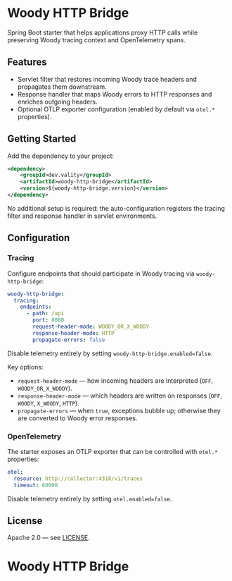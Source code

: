 # Woody HTTP Bridge

Spring Boot starter that helps applications proxy HTTP calls while preserving Woody tracing context and OpenTelemetry spans.

## Features

- Servlet filter that restores incoming Woody trace headers and propagates them downstream.
- Response handler that maps Woody errors to HTTP responses and enriches outgoing headers.
- Optional OTLP exporter configuration (enabled by default via `otel.*` properties).

## Getting Started

Add the dependency to your project:

```xml
<dependency>
    <groupId>dev.vality</groupId>
    <artifactId>woody-http-bridge</artifactId>
    <version>${woody-http-bridge.version}</version>
</dependency>
```

No additional setup is required: the auto-configuration registers the tracing filter and response handler in servlet environments.

## Configuration

### Tracing

Configure endpoints that should participate in Woody tracing via `woody-http-bridge`:

```yaml
woody-http-bridge:
  tracing:
    endpoints:
      - path: /api
        port: 8080
        request-header-mode: WOODY_OR_X_WOODY
        response-header-mode: HTTP
        propagate-errors: false
```

Disable telemetry entirely by setting `woody-http-bridge.enabled=false`.

Key options:

- `request-header-mode` — how incoming headers are interpreted (`OFF`, `WOODY_OR_X_WOODY`).
- `response-header-mode` — which headers are written on responses (`OFF`, `WOODY`, `X_WOODY`, `HTTP`).
- `propagate-errors` — when `true`, exceptions bubble up; otherwise they are converted to Woody error responses.

### OpenTelemetry

The starter exposes an OTLP exporter that can be controlled with `otel.*` properties:

```yaml
otel:
  resource: http://collector:4318/v1/traces
  timeout: 60000
```

Disable telemetry entirely by setting `otel.enabled=false`.

## License

Apache 2.0 — see [LICENSE](LICENSE).
# Woody HTTP Bridge
